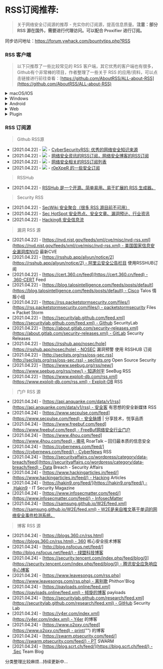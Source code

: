 # RSS订阅推荐:

> 关于网络安全订阅源的推荐 - 充实你的订阅源，提高信息质量。**注意：部分 RSS 源在国外，需要进行代理访问。可以配合 Proxifier 进行订阅。**

同步访问地址：https://forum.ywhack.com/bountytips.php?RSS

### RSS 客户端

> 以下只推荐了一些比较常见的 RSS 客户端，其它优秀的客户端也有很多，Github有个非常棒的项目，作者整理了一些关于 RSS 的应用/资料，可以点击链接进行前往查看：[https://github.com/AboutRSS/ALL-about-RSS](https://github.com/AboutRSS/ALL-about-RSS)

<details>
<summary>macOS/IOS</summary>
<ul>
<li class="blue"><a href="https://reederapp.com/" target="_blank">Reeder 5</a>&nbsp;-&nbsp;<img src="https://forum.ywhack.com/images/bountytips/5stars.gif"> - macOS上最优秀的 RSS 阅读器</li>
<li class="blue"><a href="https://netnewswire.com/" target="_blank">NetNewsWire</a>&nbsp;-&nbsp;<img src="https://forum.ywhack.com/images/bountytips/4stars.gif"> - 界面非常优雅的，支持 macOS 和 iOS 的 RSS 阅读器</li>
</ul>
</details>
<details>
<summary>Windows</summary>
<ul>
<li class="blue"><a href="http://quiterss.org/" target="_blank">QuiteRSS</a>&nbsp;-&nbsp;<img src="https://forum.ywhack.com/images/bountytips/4stars.gif"> - 开源免费跨平台的 RSS 阅读器客户端</li>
<li class="blue"><a href="https://www.microsoft.com/zh-cn/p/rss-stalker/9n85pv1rjd6v" target="_blank">RSS 追踪</a>&nbsp;-&nbsp;<img src="https://forum.ywhack.com/images/bountytips/5stars.gif"> - 集成多种主流RSS服务的原生UWP阅读器</li>
<li class="blue"><a href="https://github.com/yang991178/fluent-reader" target="_blank">Fluent Reader</a>&nbsp;-&nbsp;<img src="https://forum.ywhack.com/images/bountytips/4stars.gif"> - 开源的桌面 RSS 阅读器</li>
<li class="blue"><a href="https://www.iplaysoft.com/newsflow.html" target="_blank">Newsflow</a>&nbsp;-&nbsp;<img src="https://forum.ywhack.com/images/bountytips/3stars.gif"> - 免费简洁的本地 RSS 阅读器应用</li>
</ul>
</details>
<details>
<summary>Android</summary>
<ul>
<li class="blue"><a href="https://play.google.com/store/apps/details?id=com.pxmage.egoreader" target="_blank">Ego Reader</a>&nbsp;-&nbsp;<img src="https://forum.ywhack.com/images/bountytips/4stars.gif"> - Ego Reader是一个简洁、优美的RSS阅读器。</li>
<li class="blue"><a href="https://play.google.com/store/apps/details?id=me.thanel.swipenews" target="_blank">SwipeNews</a>&nbsp;-&nbsp;<img src="https://forum.ywhack.com/images/bountytips/4stars.gif"> - SwipeNews 是一款高颜值的 RSS 工具。</li>
<li class="blue"><a href="https://sspai.com/post/56131" target="_blank">Android 上 7 款 RSS 阅读器怎么选？</a>&nbsp;-&nbsp;<img src="https://forum.ywhack.com/images/bountytips/5stars.gif"> - [sspai-文章]</li>
</ul>
</details>
<details>
<summary>Web</summary>
<ul>
<li class="blue"><a href="https://i.hacking8.com/" target="_blank">Hacking8 安全信息流</a>&nbsp;-&nbsp;<img src="https://forum.ywhack.com/images/bountytips/5stars.gif"> - 为安全研究人员每日发现优质内容</li>
<li class="blue"><a href="http://wechat.doonsec.com/" target="_blank">洞见微信聚合</a>&nbsp;-&nbsp;<img src="https://forum.ywhack.com/images/bountytips/3stars.gif"> - 安全圈搜狗微信搜索_订阅号及文章内容独家收录</li>
</ul>
</details>
<details>
<summary>Plugin</summary>
<ul>
<li class="blue"><a href="https://chrome.google.com/webstore/detail/rsshub-radar/kefjpfngnndepjbopdmoebkipbgkggaa?hl=zh-CN" target="_blank">RSSHub Radar</a>&nbsp;-&nbsp;<img src="https://forum.ywhack.com/images/bountytips/5stars.gif"> - Chrome 插件 快速发现和订阅当前网站的 RSS 和 RSSHub。</li>
<li class="blue"><a href="https://chrome.google.com/webstore/detail/rss-reader-extension-by-i/kfimphpokifbjgmjflanmfeppcjimgah" target="_blank">RSS Reader Extension</a>&nbsp;-&nbsp;<img src="https://forum.ywhack.com/images/bountytips/4stars.gif"> - Chrome 插件 一处关注您所有RSS feed，博客，播客等的地方。</li>
<li class="blue"><a href="https://chrome.google.com/webstore/detail/dailydev-all-in-one-codin/jlmpjdjjbgclbocgajdjefcidcncaied" target="_blank">daily.dev | All-in-one coding news reader</a>&nbsp;-&nbsp;<img src="https://forum.ywhack.com/images/bountytips/5stars.gif"> - Chrome 插件 开发者资讯的浏览器插件。</li>
</ul>
</details>             

### RSS 订阅源

> Github RSS源

* [2021.04.22] - ![](media/16192051147638/5stars.gif) - [CyberSecurityRSS: 优秀的网络安全知识来源](https://github.com/zer0yu/CyberSecurityRSS)
* [2021.04.22] - ![](media/16192051147638/4stars.gif) - [网络安全资讯的RSS订阅，网络安全博客的RSS订阅](https://github.com/zhengjim/Chinese-Security-RSS)
* [2021.04.22] - ![](media/16192051147638/4stars.gif) - [网络安全相关的RSS订阅列表](https://github.com/Han0nly/SecurityRSS)
* [2021.04.22] - ![](media/16192051147638/4stars.gif) - [r0eXpeR 的一些安全订阅](https://github.com/r0eXpeR/Security_RSS)

> RSSHub

* [2021.04.22] - [RSSHub 是一个开源、简单易用、易于扩展的 RSS 生成器。](https://docs.rsshub.app/)

> Security RSS

* [2021.04.22] - [SecWiki 安全聚合（很多 RSS 源目前不可用）](https://www.sec-wiki.com/opml/index)
* [2021.04.22] - [Sec HotSpot 安全热点、安全文章、漏洞预计、行业资讯](https://sec.nmask.cn/atom.xml)
* [2021.04.22] - [Hacking8 安全信息流](https://i.hacking8.com/)

> 漏洞 RSS 源

* [2021.04.22] - [https://nvd.nist.gov/feeds/xml/cve/misc/nvd-rss.xml](https://nvd.nist.gov/feeds/xml/cve/misc/nvd-rss.xml) - 美国国家信息安全漏洞库NVD 最新CVE
* [2021.04.22] - [https://rsshub.app/aliyun/notice/2](https://rsshub.app/aliyun/notice/2) - 阿里云安全公告栏目 使用RSSHUB订阅
* [2021.04.22] - [https://cert.360.cn/feed](https://cert.360.cn/feed) - 360-CERT Feed
* [2021.04.22] - [https://blog.talosintelligence.com/feeds/posts/default](https://blog.talosintelligence.com/feeds/posts/default) - Cisco Talos 情报小组
* [2021.04.22] - [https://rss.packetstormsecurity.com/files/](https://rss.packetstormsecurity.com/files/) - packetstormsecurity Files ≈ Packet Storm
* [2021.04.22] - [https://securitylab.github.com/feed.xml](https://securitylab.github.com/feed.xml) - Github SecurityLab
* [2021.04.22] - [https://about.gitlab.com/security-releases.xml](https://about.gitlab.com/security-releases.xml) - GitLab Security Releases
* [2021.04.22] - [https://rsshub.app/nosec/hole](https://rsshub.app/nosec/hole) - NOSEC 漏洞预警 使用 RSSHUB 订阅
* [2021.04.22] - [http://seclists.org/rss/oss-sec.rss](http://seclists.org/rss/oss-sec.rss) - seclists.org Open Source Security
* [2021.04.22] - [https://www.seebug.org/rss/new/](https://www.seebug.org/rss/new/) - 知道创宇 SeeBug RSS
* [2021.04.22] - [https://www.exploit-db.com/rss.xml](https://www.exploit-db.com/rss.xml) - Exploit-DB RSS

> 门户 RSS 源

* [2021.04.24] - [https://api.anquanke.com/data/v1/rss](https://api.anquanke.com/data/v1/rss) - 安全客 有思想的安全新媒体 RSS
* [2021.04.24] - [https://www.secpulse.com/feed](https://www.secpulse.com/feed) - 安全脉搏 | 分享技术，悦享品质
* [2021.04.24] - [https://www.freebuf.com/feed](https://www.freebuf.com/feed) - FreeBuf网络安全行业门户
* [2021.04.24] - [https://www.4hou.com/feed](https://www.4hou.com/feed) - 嘶吼 RoarTalk – 回归最本质的信息安全
* [2021.04.24] - [https://cybernews.com/feed/](https://cybernews.com/feed/) - CyberNews RSS
* [2021.04.24] - [https://securityaffairs.co/wordpress/category/data-breach/feed](https://securityaffairs.co/wordpress/category/data-breach/feed) - Data Breach - Security Affairs
* [2021.04.24] - [https://www.hackingarticles.in/feed/](https://www.hackingarticles.in/feed/) - Hacking Articles
* [2021.04.24] - [https://hakin9.org/feed/](https://hakin9.org/feed/) - Hakin9 - IT Security Magazine
* [2021.04.24] - [https://www.infosecmatter.com/feed/](https://www.infosecmatter.com/feed/) - InfosecMatter
* [2021.04.24] - [https://samsung.github.io/W2E/feed.xml](https://samsung.github.io/W2E/feed.xml) - W2E是来自推文基于单词的网络安全事件检测系统。

> 博客 RSS 源

* [2021.04.24] - [https://blogs.360.cn/rss.html](https://blogs.360.cn/rss.html) - 360 核心安全技术博客
* [2021.04.24] - [http://blog.nsfocus.net/feed/](http://blog.nsfocus.net/feed/) - 绿盟科技博客
* [2021.04.24] - [https://security.tencent.com/index.php/feed/blog/0](https://security.tencent.com/index.php/feed/blog/0) - 腾讯安全应急响应中心博客
* [2021.04.24] - [https://www.leavesongs.com/rss.php](https://www.leavesongs.com/rss.php) - 离别歌 Phithon'Blog
* [2021.04.24] - [https://payloads.online/feed.xml](https://payloads.online/feed.xml) - 倾旋的博客 payloads
* [2021.04.24] - [https://securitylab.github.com/research/feed.xml](https://securitylab.github.com/research/feed.xml) - GitHub Security Lab
* [2021.04.24] - [https://y4er.com/index.xml](https://y4er.com/index.xml) - Y4er 的博客
* [2021.04.24] - [https://www.o2oxy.cn/feed](https://www.o2oxy.cn/feed) - print("") 的博客
* [2021.04.24] - [https://swarm.ptsecurity.com/feed/](https://swarm.ptsecurity.com/feed/) - PT SWARM
* [2021.04.24] - [https://blog.scrt.ch/feed/](https://blog.scrt.ch/feed/) - Sec Team Blog



分类整理比较麻烦...持续更新中...

